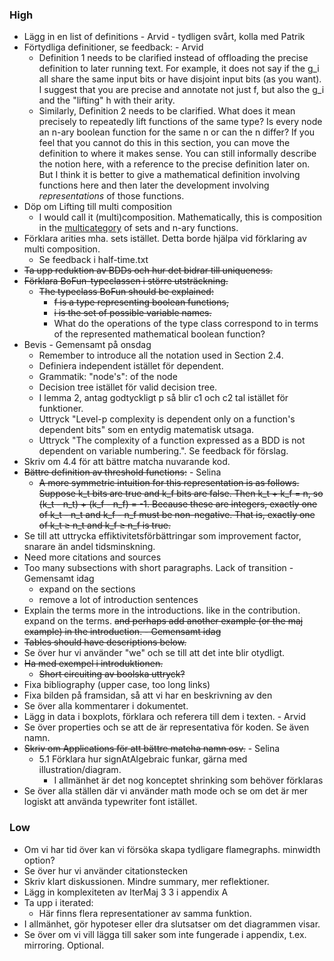 
### High 

- Lägg in en list of definitions - Arvid - tydligen svårt, kolla med Patrik
- Förtydliga definitioner, se feedback: - Arvid
	- Definition 1 needs to be clarified instead of offloading the precise definition to later running text. For example, it does not say if the g_i all share the same input bits or have disjoint input bits (as you want). I suggest that you are precise and annotate not just f, but also the g_i and the "lifting" h with their arity.
	- Similarly, Definition 2 needs to be clarified. What does it mean precisely to repeatedly lift functions of the same type? Is every node an n-ary boolean function for the same n or can the n differ? If you feel that you cannot do this in this section, you can move the definition to where it makes sense. You can still informally describe the notion here, with a reference to the precise definition later on. But I think it is better to give a mathematical definition involving functions here and then later the development involving *representations* of those functions.
- Döp om Lifting till multi composition
	- I would call it (multi)composition. Mathematically, this is composition in the [multicategory](https://en.wikipedia.org/wiki/Multicategory#Examples) of sets and n-ary functions.
- Förklara arities mha. sets istället. Detta borde hjälpa vid förklaring av multi composition.
	- Se feedback i half-time.txt
- ~~Ta upp reduktion av BDDs och hur det bidrar till uniqueness.~~
- ~~Förklara BoFun-typeclassen i större utsträckning.~~
	- ~~The typeclass BoFun should be explained:~~
	  * ~~f is a type representing boolean functions,~~
	  * ~~i is the set of possible variable names.~~
	  * What do the operations of the type class correspond to in terms of the represented mathematical boolean function?
- Bevis - Gemensamt på onsdag
	- Remember to introduce all the notation used in Section 2.4.
	- Definiera independent istället för dependent.
	- Grammatik: "node's": of the node
	- Decision tree istället för valid decision tree.
	- I lemma 2, antag godtyckligt p så blir c1 och c2 tal istället för funktioner.
	- Uttryck "Level-p complexity is dependent only on a function's dependent bits" som en entydig matematisk utsaga.
	- Uttryck "The complexity of a function expressed as a BDD is not dependent on variable numbering.". Se feedback för förslag.
- Skriv om 4.4 för att bättre matcha nuvarande kod.
- ~~Bättre definition av threshold functions:~~ - Selina
	- ~~A more symmetric intuition for this representation is as follows. Suppose k_t bits are true and k_f bits are false. Then k_t + k_f = n, so (k_t - n_t) + (k_f - n_f) = -1. Because these are integers, exactly one of k_t - n_t and k_f - n_f must be non-negative. That is, exactly one of k_t ≥ n_t and k_f ≥ n_f is true.~~
- Se till att uttrycka effiktivitetsförbättringar som improvement factor, snarare än andel tidsminskning.
- Need more citations and sources
- Too many subsections with short paragraphs. Lack of transition - Gemensamt idag
	- expand on the sections 
	- remove a lot of introduction sentences
- Explain the terms more in the introductions. like in the contribution. expand on the terms. ~~and perhaps add another example (or the maj example) in the introduction. - Gemensamt idag~~
- ~~Tables should have descriptions below.~~
- Se över hur vi använder "we" och se till att det inte blir otydligt.
- ~~Ha med exempel i introduktionen.~~
	- ~~Short circuiting av boolska uttryck?~~
- Fixa bibliography (upper case, too long links)
- Fixa bilden på framsidan, så att vi har en beskrivning av den
- Se över alla kommentarer i dokumentet.
- Lägg in data i boxplots, förklara och referera till dem i texten. - Arvid
- Se över properties och se att de är representativa för koden. Se även namn.
- ~~Skriv om Applications för att bättre matcha namn osv.~~ - Selina
	-  5.1 Förklara hur signAtAlgebraic funkar, gärna med illustration/diagram.
		- I allmänhet är det nog konceptet shrinking som behöver förklaras
- Se över alla ställen där vi använder math mode och se om det är mer logiskt att använda typewriter font istället.
### Low

- Om vi har tid över kan vi försöka skapa tydligare flamegraphs. minwidth option?
- Se över hur vi använder citationstecken
- Skriv klart diskussionen. Mindre summary, mer reflektioner.
- Lägg in komplexiteten av IterMaj 3 3 i appendix A
- Ta upp i iterated:
	- Här finns flera representationer av samma funktion.
- I allmänhet, gör hypoteser eller dra slutsatser om det diagrammen visar.
- Se över om vi vill lägga till saker som inte fungerade i appendix, t.ex. mirroring. Optional.
